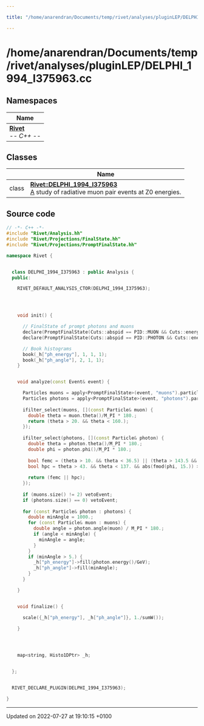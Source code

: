 ```yaml
---

title: "/home/anarendran/Documents/temp/rivet/analyses/pluginLEP/DELPHI_1994_I375963.cc"

---
```


# /home/anarendran/Documents/temp/rivet/analyses/pluginLEP/DELPHI_1994_I375963.cc



## Namespaces

| Name           |
| -------------- |
| **[Rivet](http://example.org/namespaces/namespacerivet/)** <br>-*- C++ -*-  |

## Classes

|                | Name           |
| -------------- | -------------- |
| class | **[Rivet::DELPHI_1994_I375963](http://example.org/classes/classrivet_1_1delphi__1994__i375963/)** <br><a href="http://example.org/classes/classrivet_1_1a/">A</a> study of radiative muon pair events at Z0 energies.  |




## Source code

```cpp
// -*- C++ -*-
#include "Rivet/Analysis.hh"
#include "Rivet/Projections/FinalState.hh"
#include "Rivet/Projections/PromptFinalState.hh"

namespace Rivet {


  class DELPHI_1994_I375963 : public Analysis {
  public:

    RIVET_DEFAULT_ANALYSIS_CTOR(DELPHI_1994_I375963);




    void init() {

      // FinalState of prompt photons and muons
      declare(PromptFinalState(Cuts::abspid == PID::MUON && Cuts::energy > 20*GeV), "muons");
      declare(PromptFinalState(Cuts::abspid == PID::PHOTON && Cuts::energy > 2*GeV), "photons");

      // Book histograms
      book(_h["ph_energy"], 1, 1, 1);
      book(_h["ph_angle"], 2, 1, 1);
    }


    void analyze(const Event& event) {

      Particles muons = apply<PromptFinalState>(event, "muons").particles();
      Particles photons = apply<PromptFinalState>(event, "photons").particles();
      
      ifilter_select(muons, [](const Particle& muon) {
        double theta = muon.theta()/M_PI * 180.;
        return (theta > 20. && theta < 160.);
      });
      
      ifilter_select(photons, [](const Particle& photon) {
        double theta = photon.theta()/M_PI * 180.;
        double phi = photon.phi()/M_PI * 180.;
        
        bool femc = (theta > 10. && theta < 36.5) || (theta > 143.5 && theta < 170.);
        bool hpc = theta > 43. && theta < 137. && abs(fmod(phi, 15.)) > 1.5 && abs(theta-90.) > 2.;
        
        return (femc || hpc);
      });
            
      if (muons.size() != 2) vetoEvent;
      if (photons.size() == 0) vetoEvent;
      
      for (const Particle& photon : photons) {
        double minAngle = 1000.;
        for (const Particle& muon : muons) {
          double angle = photon.angle(muon) / M_PI * 180.;
          if (angle < minAngle) {
            minAngle = angle;
          }
        }
        if (minAngle > 5.) {
          _h["ph_energy"]->fill(photon.energy()/GeV);
          _h["ph_angle"]->fill(minAngle);
        }
      }

    }


    void finalize() {

      scale({_h["ph_energy"], _h["ph_angle"]}, 1./sumW());

    }




    map<string, Histo1DPtr> _h;


  };


  RIVET_DECLARE_PLUGIN(DELPHI_1994_I375963);

}
```


-------------------------------

Updated on 2022-07-27 at 19:10:15 +0100
